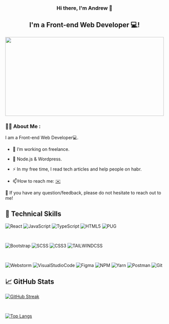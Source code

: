 <h3 align="center">
Hi there, I'm Andrew 👋
</h3>

<h2 align="center">
I'm a Front-end Web Developer 💻!
</h2> 
<img src="https://media.giphy.com/media/AOSwwqVjNZlDO/giphy.gif" width="100%" height="250px" />
</br>

### :man_technologist: About Me :
I am a Front-end Web Developer💻.
- :telescope: I’m working on freelance.

- :seedling: Node.js & Wordpress.

- :zap: In my free time, I read tech articles and help people on habr.

- :mailbox:How to reach me: <a href="https://t.me/Andrey_marty">✉️</a>

💬 If you have any question/feedback, please do not hesitate to reach out to me!
</br>
## 💼 Technical Skills

![React](https://img.shields.io/badge/react-%2320232a.svg?style=for-the-badge&logo=react&logoColor=%2361DAFB)
![JavaScript](https://img.shields.io/badge/javascript-%23323330.svg?style=for-the-badge&logo=javascript&logoColor=%23F7DF1E)
![TypeScript](https://img.shields.io/badge/typescript-%23007ACC.svg?style=for-the-badge&logo=typescript&logoColor=white)
![HTML5](https://img.shields.io/badge/html5-%23E34F26.svg?style=for-the-badge&logo=html5&logoColor=white)
![PUG](https://img.shields.io/static/v1?style=for-the-badge&message=Pug&color=A86454&logo=Pug&logoColor=FFFFFF&label=)

</br>

![Bootstrap](https://img.shields.io/badge/bootstrap-%23563D7C.svg?style=for-the-badge&logo=bootstrap&logoColor=white)
![SCSS](https://img.shields.io/static/v1?style=for-the-badge&message=Sass&color=CC6699&logo=Sass&logoColor=FFFFFF&label=)
![CSS3](https://img.shields.io/badge/css3-%231572B6.svg?style=for-the-badge&logo=css3&logoColor=white)
![TAILWINDCSS](https://img.shields.io/static/v1?style=for-the-badge&message=Tailwind+CSS&color=222222&logo=Tailwind+CSS&logoColor=06B6D4&label=)

</br>

![Webstorm](https://img.shields.io/static/v1?style=for-the-badge&message=WebStorm&color=000000&logo=WebStorm&logoColor=FFFFFF&label=)
![VisualStudioCode](https://img.shields.io/static/v1?style=for-the-badge&message=Visual+Studio+Code&color=007ACC&logo=Visual+Studio+Code&logoColor=FFFFFF&label=)
![Figma](https://img.shields.io/badge/figma-%23F24E1E.svg?style=for-the-badge&logo=figma&logoColor=white)
![NPM](https://img.shields.io/badge/NPM-%23000000.svg?style=for-the-badge&logo=npm&logoColor=white)
![Yarn](https://img.shields.io/badge/yarn-%232C8EBB.svg?style=for-the-badge&logo=yarn&logoColor=white)
![Postman](https://img.shields.io/badge/Postman-FF6C37?style=for-the-badge&logo=postman&logoColor=white)
![Git](https://img.shields.io/badge/git-%23F05033.svg?style=for-the-badge&logo=git&logoColor=white)

## 📈 GitHub Stats 
[![GitHub Streak](http://github-readme-streak-stats.herokuapp.com?user=AndrewMarty&theme=dark&background=000000)](https://git.io/streak-stats)

</br>

[![Top Langs](https://github-readme-stats.vercel.app/api/top-langs/?username=AndrewMarty&layout=compact&theme=vision-friendly-dark)](https://github.com/anuraghazra/github-readme-stats)

